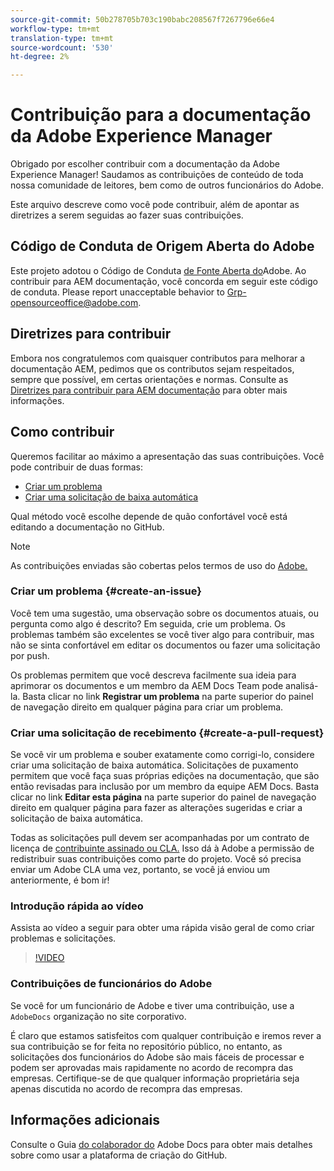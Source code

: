 ```yaml
---
source-git-commit: 50b278705b703c190babc208567f7267796e66e4
workflow-type: tm+mt
translation-type: tm+mt
source-wordcount: '530'
ht-degree: 2%

---
```

# Contribuição para a documentação da Adobe Experience Manager

Obrigado por escolher contribuir com a documentação da Adobe Experience Manager! Saudamos as contribuições de conteúdo de toda nossa comunidade de leitores, bem como de outros funcionários do Adobe.

Este arquivo descreve como você pode contribuir, além de apontar as diretrizes a serem seguidas ao fazer suas contribuições.

## Código de Conduta de Origem Aberta do Adobe

Este projeto adotou o Código de Conduta [de Fonte Aberta do](code-of-conduct.md)Adobe. Ao contribuir para AEM documentação, você concorda em seguir este código de conduta. Please report unacceptable behavior to [Grp-opensourceoffice@adobe.com](mailto:Grp-opensourceoffice@adobe.com).

## Diretrizes para contribuir

Embora nos congratulemos com quaisquer contributos para melhorar a documentação AEM, pedimos que os contributos sejam respeitados, sempre que possível, em certas orientações e normas. Consulte as [Diretrizes para contribuir para AEM documentação](guidelines.md) para obter mais informações.

## Como contribuir

Queremos facilitar ao máximo a apresentação das suas contribuições. Você pode contribuir de duas formas:

* [Criar um problema](#create-an-issue)
* [Criar uma solicitação de baixa automática](#create-a-pull-request)

Qual método você escolhe depende de quão confortável você está editando a documentação no GitHub.

>[!NOTE]
>
>As contribuições enviadas são cobertas pelos termos de uso do [Adobe.](https://www.adobe.com/legal/terms.html)

### Criar um problema {#create-an-issue}

Você tem uma sugestão, uma observação sobre os documentos atuais, ou pergunta como algo é descrito? Em seguida, crie um problema. Os problemas também são excelentes se você tiver algo para contribuir, mas não se sinta confortável em editar os documentos ou fazer uma solicitação por push.

Os problemas permitem que você descreva facilmente sua ideia para aprimorar os documentos e um membro da AEM Docs Team pode analisá-la. Basta clicar no link **Registrar um problema** na parte superior do painel de navegação direito em qualquer página para criar um problema.

### Criar uma solicitação de recebimento {#create-a-pull-request}

Se você vir um problema e souber exatamente como corrigi-lo, considere criar uma solicitação de baixa automática. Solicitações de puxamento permitem que você faça suas próprias edições na documentação, que são então revisadas para inclusão por um membro da equipe AEM Docs. Basta clicar no link **Editar esta página** na parte superior do painel de navegação direito em qualquer página para fazer as alterações sugeridas e criar a solicitação de baixa automática.

Todas as solicitações pull devem ser acompanhadas por um contrato de licença de [contribuinte assinado ou CLA.](https://opensource.adobe.com/cla.html)  Isso dá à Adobe a permissão de redistribuir suas contribuições como parte do projeto. Você só precisa enviar um Adobe CLA uma vez, portanto, se você já enviou um anteriormente, é bom ir!

### Introdução rápida ao vídeo

Assista ao vídeo a seguir para obter uma rápida visão geral de como criar problemas e solicitações.

>[!VIDEO](https://video.tv.adobe.com/v/27069)

### Contribuições de funcionários do Adobe

Se você for um funcionário de Adobe e tiver uma contribuição, use a `AdobeDocs` organização no site corporativo.

É claro que estamos satisfeitos com qualquer contribuição e iremos rever a sua contribuição se for feita no repositório público, no entanto, as solicitações dos funcionários do Adobe são mais fáceis de processar e podem ser aprovadas mais rapidamente no acordo de recompra das empresas. Certifique-se de que qualquer informação proprietária seja apenas discutida no acordo de recompra das empresas.

## Informações adicionais

Consulte o Guia [do colaborador do](https://experienceleague.adobe.com/docs/contributor/contributor-guide/introduction.html) Adobe Docs para obter mais detalhes sobre como usar a plataforma de criação do GitHub.
